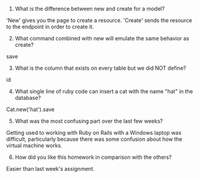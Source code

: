 1. What is the difference between new and create for a model?

'New' gives you the page to create a resource.  'Create' sends the resource to the endpoint in order to create it.

2. What command combined with new will emulate the same behavior as create?

save

3. What is the column that exists on every table but we did NOT define?

id

4. What single line of ruby code can insert a cat with the name "hat" in the database?

Cat.new('hat').save 

5. What was the most confusing part over the last few weeks?

Getting used to working with Ruby on Rails with a Windows laptop was difficult, particularly because there was some confusion about how the virtual machine works.

6. How did you like this homework in comparison with the others?

Easier than last week's assignment.

